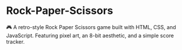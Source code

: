 # Rock-Paper-Scissors
🎮 A retro-style Rock Paper Scissors game built with HTML, CSS, and JavaScript. Featuring pixel art, an 8-bit aesthetic, and a simple score tracker.
